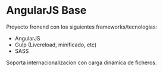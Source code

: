# AngularJS Base #

Proyecto fronend con los siguientes frameworks/tecnologias:
  - AngularJS
  - Gulp (Livereload, minificado, etc)
  - SASS
 
Soporta internacionalizacion con carga dinamica de ficheros.